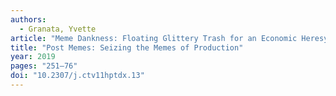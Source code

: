 ```yaml
---
authors:
  - Granata, Yvette
article: "Meme Dankness: Floating Glittery Trash for an Economic Heresy"
title: "Post Memes: Seizing the Memes of Production"
year: 2019
pages: "251–76"
doi: "10.2307/j.ctv11hptdx.13"
---
```


